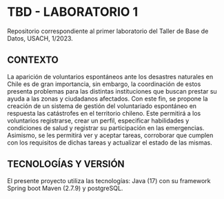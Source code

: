 # TBD - LABORATORIO 1

 Repositorio correspondiente al primer laboratorio del Taller de Base de Datos, USACH, 1/2023.

## CONTEXTO 

 La aparición de voluntarios espontáneos ante los desastres naturales en Chile es de gran importancia, sin embargo, la coordinación de estos presenta problemas para las distintas instituciones que buscan prestar su ayuda a las zonas y ciudadanos afectados. Con este fin, se propone la creación de un sistema de gestión del voluntariado espontáneo en respuesta las catástrofes en el territorio chileno. Este permitirá a los voluntarios registrarse, crear un perfil, especificar habilidades y condiciones de salud y registrar su participación en las emergencias. Asimismo, se les permitirá ver y aceptar tareas, corroborar que cumplen con los requisitos de dichas tareas y actualizar el estado de las mismas.

## TECNOLOGÍAS Y VERSIÓN

 El presente proyecto utiliza las tecnologías: Java (17) con su framework Spring boot Maven (2.7.9) y postgreSQL.